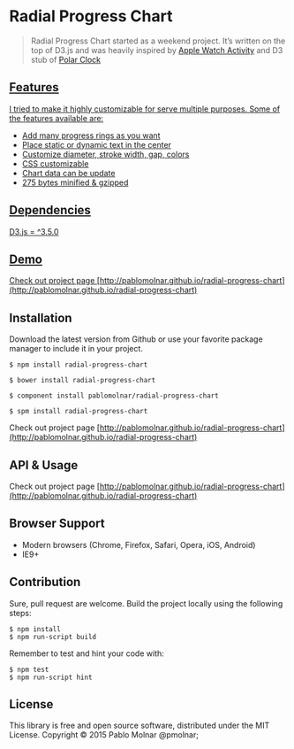 # Radial Progress Chart

> Radial Progress Chart started as a weekend project. It’s written on the top of D3.js and was heavily inspired by <a href="https://www.apple.com/watch/health-and-fitness/">Apple Watch Activity</a> and D3 stub of <a href="http://bl.ocks.org/mbostock/1096355">Polar Clock

## Features

I tried to make it highly customizable for serve multiple purposes. Some of the features available are:

- Add many progress rings as you want
- Place static or dynamic text in the center
- Customize diameter, stroke width, gap, colors
- CSS customizable
- Chart data can be update
- 275 bytes minified & gzipped

## Dependencies

D3.js = ^3.5.0

## Demo

Check out project page [http://pablomolnar.github.io/radial-progress-chart](http://pablomolnar.github.io/radial-progress-chart)

## Installation

Download the latest version from Github or use your favorite package manager to include it in your project.

    $ npm install radial-progress-chart

    $ bower install radial-progress-chart

    $ component install pablomolnar/radial-progress-chart
    
    $ spm install radial-progress-chart

Check out project page [http://pablomolnar.github.io/radial-progress-chart](http://pablomolnar.github.io/radial-progress-chart)

## API & Usage

Check out project page [http://pablomolnar.github.io/radial-progress-chart](http://pablomolnar.github.io/radial-progress-chart)

## Browser Support

- Modern browsers (Chrome, Firefox, Safari, Opera, iOS, Android)
- IE9+

## Contribution
Sure, pull request are welcome. Build the project locally using the following steps:

    $ npm install
    $ npm run-script build
    
Remember to test and hint your code with:

    $ npm test
    $ npm run-script hint    

## License
This library is free and open source software, distributed under the MIT License.
Copyright © 2015 Pablo Molnar @pmolnar;
